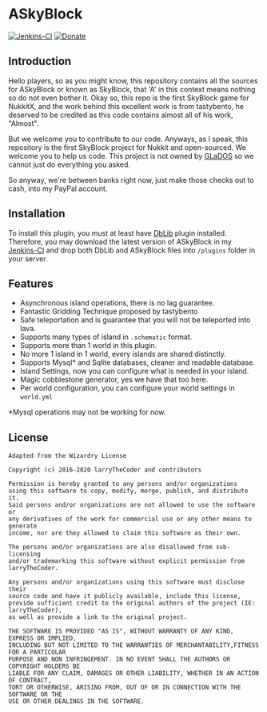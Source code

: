 # ASkyBlock
[![Jenkins-CI](https://jenkins.potatohome.xyz/job/ASkyBlock/badge/icon)](https://jenkins.potatohome.xyz/job/ASkyBlock)
[![Donate](https://img.shields.io/badge/Donate-PayPal-green.svg)](https://www.paypal.me/Permeable)

Introduction
-------------
Hello players, so as you might know, this repository contains all the
sources for ASkyBlock or known as SkyBlock, that 'A' in this context
means nothing so do not even bother it. Okay so, this repo is the first
SkyBlock game for NukkitX, and the work behind this excellent work is
from tastybento, he deserved to be credited as this code contains almost
all of his work, "Almost".

But we welcome you to contribute to our code. Anyways, as I speak, this
repository is the first SkyBlock project for Nukkit and open-sourced. We
welcome you to help us code. This project is not owned by
[GLaDOS](https://en.wikipedia.org/wiki/GLaDOS) so we cannot just do
everything you asked.

So anyway, we're between banks right now, just make those checks out to cash,
into my PayPal account.

Installation
-------------
To install this plugin, you must at least have [DbLib](https://nukkitx.com/resources/dblib.12) plugin installed.
Therefore, you may download the latest version of ASkyBlock in my [Jenkins-CI](https://jenkins.potatohome.xyz/job/ASkyBlock/) and drop both DbLib and ASkyBlock files into `/plugins` folder in your server.

Features
-------------
* Asynchronous island operations, there is no lag guarantee.
* Fantastic Gridding Technique proposed by tastybento
* Safe teleportation and is guarantee that you will not be teleported into lava.
* Supports many types of island in `.schematic` format.
* Supports more than 1 world in this plugin.
* No more 1 island in 1 world, every islands are shared distinctly.
* Supports Mysql* and Sqlite databases, cleaner and readable database.
* Island Settings, now you can configure what is needed in your island.
* Magic cobblestone generator, yes we have that too here.
* Per world configuration, you can configure your world settings in `world.yml`

*Mysql operations may not be working for now.

License
---------

    Adapted from the Wizardry License

    Copyright (c) 2016-2020 larryTheCoder and contributors

    Permission is hereby granted to any persons and/or organizations
    using this software to copy, modify, merge, publish, and distribute it.
    Said persons and/or organizations are not allowed to use the software or
    any derivatives of the work for commercial use or any other means to generate
    income, nor are they allowed to claim this software as their own.

    The persons and/or organizations are also disallowed from sub-licensing
    and/or trademarking this software without explicit permission from larryTheCoder.

    Any persons and/or organizations using this software must disclose their
    source code and have it publicly available, include this license,
    provide sufficient credit to the original authors of the project (IE: larryTheCoder),
    as well as provide a link to the original project.

    THE SOFTWARE IS PROVIDED "AS IS", WITHOUT WARRANTY OF ANY KIND, EXPRESS OR IMPLIED,
    INCLUDING BUT NOT LIMITED TO THE WARRANTIES OF MERCHANTABILITY,FITNESS FOR A PARTICULAR
    PURPOSE AND NON INFRINGEMENT. IN NO EVENT SHALL THE AUTHORS OR COPYRIGHT HOLDERS BE
    LIABLE FOR ANY CLAIM, DAMAGES OR OTHER LIABILITY, WHETHER IN AN ACTION OF CONTRACT,
    TORT OR OTHERWISE, ARISING FROM, OUT OF OR IN CONNECTION WITH THE SOFTWARE OR THE
    USE OR OTHER DEALINGS IN THE SOFTWARE.
